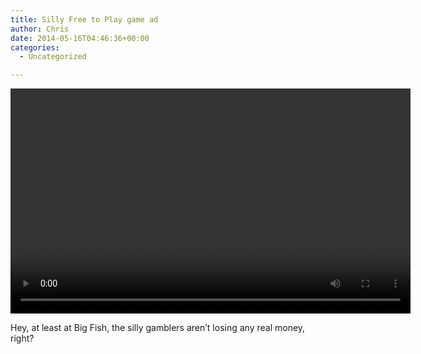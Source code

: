 ```yaml
---
title: Silly Free to Play game ad
author: Chris
date: 2014-05-16T04:46:36+00:00
categories:
  - Uncategorized

---
```

 <video controls preload="auto" playsinline data-setup='{"fluid": true}' width="640" height="360"> <source src="//balde.losno.co/v/Big%20Fish%20Casino.mp4" type="video/mp4" /> </video> 

Hey, at least at Big Fish, the silly gamblers aren&#8217;t losing any real money, right?
